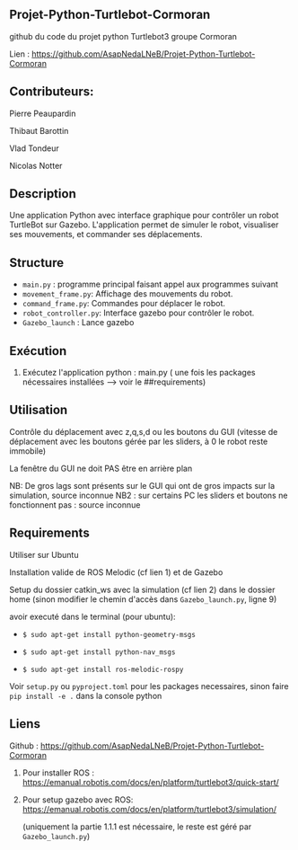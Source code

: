 ## Projet-Python-Turtlebot-Cormoran

github du code du projet python Turtlebot3 groupe Cormoran

Lien : https://github.com/AsapNedaLNeB/Projet-Python-Turtlebot-Cormoran

## Contributeurs:

Pierre Peaupardin

Thibaut Barottin

Vlad Tondeur

Nicolas Notter

## Description
Une application Python avec interface graphique pour contrôler un robot TurtleBot sur Gazebo. L'application permet de simuler le robot, visualiser ses mouvements, et commander ses déplacements.

## Structure
- `main.py` : programme principal faisant appel aux programmes suivant 
- `movement_frame.py`: Affichage des mouvements du robot.
- `command_frame.py`: Commandes pour déplacer le robot.
- `robot_controller.py`: Interface gazebo pour contrôler le robot.
- `Gazebo_launch` : Lance gazebo 

## Exécution

1. Exécutez l'application python : main.py ( une fois les packages nécessaires installées --> voir le ##requirements) 

## Utilisation

Contrôle du déplacement avec z,q,s,d ou les boutons du GUI (vitesse de déplacement avec les boutons gérée par les sliders, à 0 le robot reste immobile)

La fenêtre du GUI ne doit PAS être en arrière plan

NB: De gros lags sont présents sur le GUI qui ont de gros impacts sur la simulation, source inconnue
NB2 : sur certains PC les sliders et boutons ne fonctionnent pas : source inconnue 

## Requirements
Utiliser sur Ubuntu

Installation valide de ROS Melodic (cf lien 1) et de Gazebo 

Setup du dossier catkin_ws avec la simulation (cf lien 2) dans le dossier home (sinon modifier le chemin d'accès dans `Gazebo_launch.py`, ligne 9)

avoir executé dans le terminal (pour ubuntu):

- `$ sudo apt-get install python-geometry-msgs`

- `$ sudo apt-get install python-nav_msgs`

- `$ sudo apt-get install ros-melodic-rospy`

Voir `setup.py` ou `pyproject.toml` pour les packages necessaires, sinon faire `pip install -e .` dans la console python

## Liens
Github : https://github.com/AsapNedaLNeB/Projet-Python-Turtlebot-Cormoran

1) Pour installer ROS : https://emanual.robotis.com/docs/en/platform/turtlebot3/quick-start/

2) Pour setup gazebo avec ROS: https://emanual.robotis.com/docs/en/platform/turtlebot3/simulation/ 

     (uniquement la partie 1.1.1 est nécessaire, le reste est géré par `Gazebo_launch.py`)
